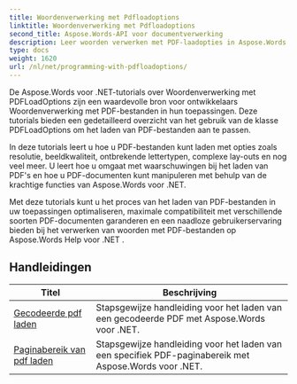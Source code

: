 ```yaml
---
title: Woordenverwerking met Pdfloadoptions
linktitle: Woordenverwerking met Pdfloadoptions
second_title: Aspose.Words-API voor documentverwerking
description: Leer woorden verwerken met PDF-laadopties in Aspose.Words voor .NET. Leer hoe u Word-documenten in PDF-indeling kunt laden en manipuleren met stapsgewijze zelfstudies en voorbeeldcode.
type: docs
weight: 1620
url: /nl/net/programming-with-pdfloadoptions/
---
```

De Aspose.Words voor .NET-tutorials over Woordenverwerking met PDFLoadOptions zijn een waardevolle bron voor ontwikkelaars Woordenverwerking met PDF-bestanden in hun toepassingen. Deze tutorials bieden een gedetailleerd overzicht van het gebruik van de klasse PDFLoadOptions om het laden van PDF-bestanden aan te passen.

In deze tutorials leert u hoe u PDF-bestanden kunt laden met opties zoals resolutie, beeldkwaliteit, ontbrekende lettertypen, complexe lay-outs en nog veel meer. U leert hoe u omgaat met waarschuwingen bij het laden van PDF's en hoe u PDF-documenten kunt manipuleren met behulp van de krachtige functies van Aspose.Words voor .NET.

Met deze tutorials kunt u het proces van het laden van PDF-bestanden in uw toepassingen optimaliseren, maximale compatibiliteit met verschillende soorten PDF-documenten garanderen en een naadloze gebruikerservaring bieden bij het verwerken van woorden met PDF-bestanden op Aspose.Words Help voor .NET .

 ## Handleidingen
| Titel | Beschrijving |
| --- | --- |
| [Gecodeerde pdf laden](./load-encrypted-pdf/) | Stapsgewijze handleiding voor het laden van een gecodeerde PDF met Aspose.Words voor .NET. |
| [Paginabereik van pdf laden](./load-page-range-of-pdf/) | Stapsgewijze handleiding voor het laden van een specifiek PDF-paginabereik met Aspose.Words voor .NET. |